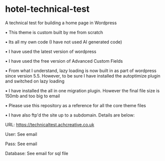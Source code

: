 # hotel-technical-test
A technical test for building a home page in Wordpress

• This theme is custom built by me from scratch

• Its all my own code (I have not used AI generated code)

• I have used the latest version of wordpress

• I have used the free version of Advanced Custom Fields

• From what I understand, lazy loading is now built in as part of wordpress since version 5.5. However, to be sure I have installed the autoptimize plugin and switched on lazy loading

• I have installed the all in one migration plugin. However the final file size is 150mb and too big to email

• Please use this repository as a reference for all the core theme files

• I have also ftp'd the site up to a subdomain. Details are below:

URL: https://technicaltest.achcreative.co.uk

User: See email

Pass: See email

Database: See email for sql file

